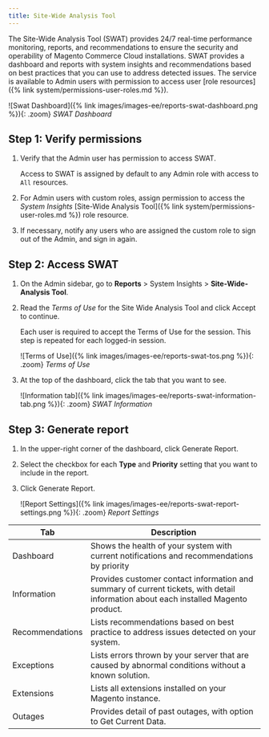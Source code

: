 ```yaml
---
title: Site-Wide Analysis Tool
---
```


The Site-Wide Analysis Tool (SWAT) provides 24/7 real-time performance monitoring, reports, and recommendations to ensure the security and operability of Magento Commerce Cloud installations. SWAT provides a dashboard and reports with system insights and recommendations based on best practices that you can use to address detected issues. The service is available to Admin users with permission to access user [role resources]({% link system/permissions-user-roles.md %}).

![Swat Dashboard]({% link images/images-ee/reports-swat-dashboard.png %}){: .zoom}
_SWAT Dashboard_

## Step 1: Verify permissions

1. Verify that the Admin user has permission to access SWAT.

   Access to SWAT is assigned by default to any Admin role with access to `All` resources.

1. For Admin users with custom roles, assign permission to access the _System Insights_ [Site-Wide Analysis Tool]({% link system/permissions-user-roles.md %}) role resource.

1. If necessary, notify any users who are assigned the custom role to sign out of the Admin, and sign in again.

## Step 2: Access SWAT

1. On the Admin sidebar, go to **Reports** > System Insights > **Site-Wide-Analysis Tool**.

1. Read the _Terms of Use_ for the Site Wide Analysis Tool and click <span class="btn">Accept</span> to continue.

   Each user is required to accept the Terms of Use for the session. This step is repeated for each logged-in session.

   ![Terms of Use]({% link images/images-ee/reports-swat-tos.png %}){: .zoom}
   _Terms of Use_

1. At the top of the dashboard, click the tab that you want to see.

   ![Information tab]({% link images/images-ee/reports-swat-information-tab.png %}){: .zoom}
   _SWAT Information_

## Step 3: Generate report

1. In the upper-right corner of the dashboard, click <span class="btn">Generate Report</span>.

1. Select the checkbox for each **Type** and **Priority** setting that you want to include in the report.

1. Click <span class="btn">Generate Report</span>.

   ![Report Settings]({% link images/images-ee/reports-swat-report-settings.png %}){: .zoom}
   _Report Settings_

|Tab|Description|
|--- |--- |
|Dashboard|Shows the health of your system with current notifications and recommendations by priority|
|Information|Provides customer contact information and summary of current tickets, with detail information about each installed Magento product.|
|Recommendations|Lists recommendations based on best practice to address issues detected on your system.|
|Exceptions|Lists errors thrown by your server that are caused by abnormal conditions without a known solution.|
|Extensions|Lists all extensions installed on your Magento instance.|
|Outages|Provides detail of past outages, with option to Get Current Data.|
